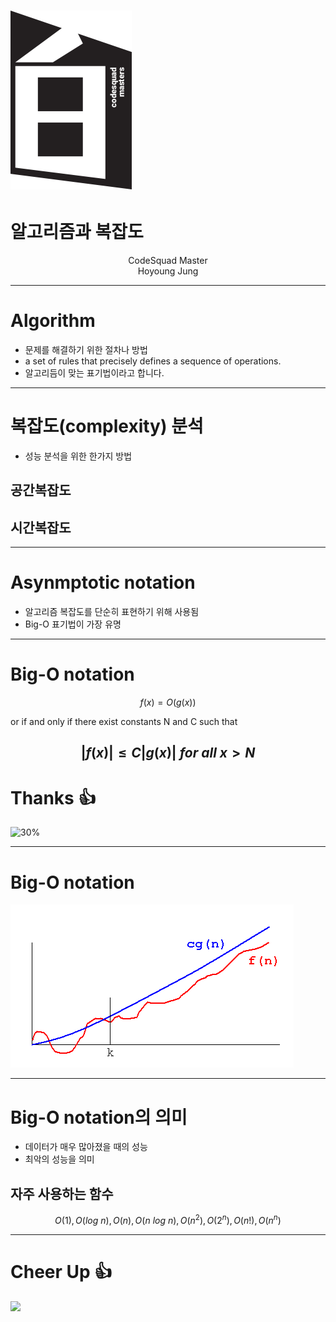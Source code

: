 # ![30%](images/img_white.png) 
# 알고리즘과 복잡도
<p align='center'>
CodeSquad Master <br>
Hoyoung Jung
</p>

---
<!-- page_number: true -->
# Algorithm

- 문제를 해결하기 위한 절차나 방법
- a set of rules that precisely defines a sequence of operations.
- 알고리듬이 맞는 표기법이라고 합니다. 

---

# 복잡도(complexity) 분석

- 성능 분석을 위한 한가지 방법

## 공간복잡도

## 시간복잡도  

---
# Asynmptotic notation

- 알고리즘 복잡도를 단순히 표현하기 위해 사용됨
- Big-O 표기법이 가장 유명 

---
# Big-O notation

$$ f(x) = O(g(x)) $$

or if and only if there exist constants N and C such that 

$$ |f(x)| \le C|g(x)|\ for\ all\ x > N $$
---
# Thanks :+1:
![30%](https://octodex.github.com/images/spidertocat.png)

---
# Big-O notation

![](images/3-bo.gif)

---
# Big-O notation의 의미
- 데이터가 매우 많아졌을 때의 성능
- 최악의 성능을 의미 

## 자주 사용하는 함수
$$O(1), O(log\ n), O(n), O(n\ log\ n), O(n^2), O(2^n), O(n!), O(n^n) $$

---
# Cheer Up :+1:
![](https://assets-cdn.github.com/images/modules/logos_page/GitHub-Mark.png)